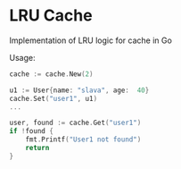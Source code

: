 # LRU Cache

Implementation of LRU logic for cache in Go

Usage:

```go
cache := cache.New(2)

u1 := User{name: "slava", age:  40}
cache.Set("user1", u1)
...

user, found := cache.Get("user1")
if !found {
    fmt.Printf("User1 not found")
    return
}
    
```